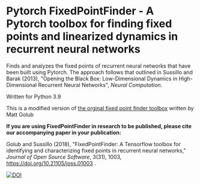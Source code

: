 # Pytorch FixedPointFinder - A Pytorch toolbox for finding fixed points and linearized dynamics in recurrent neural networks

Finds and analyzes the fixed points of recurrent neural networks that have been built using Pytorch. The approach follows that outlined in Sussillo and Barak (2013), "Opening the Black Box: Low-Dimensional Dynamics in High-Dimensional Recurrent Neural Networks", *Neural Computation*.

Written for Python 3.9

This is a modified version of [the orginal fixed point finder toolbox](https://github.com/mattgolub/fixed-point-finder/blob/master/FixedPoints.py) written by Matt Golub


**If you are using FixedPointFinder in research to be published, please cite our accompanying paper in your publication:**

Golub and Sussillo (2018), "FixedPointFinder: A Tensorflow toolbox for identifying and characterizing fixed points in recurrent neural networks," *Journal of Open Source Software*, 3(31), 1003, https://doi.org/10.21105/joss.01003 .

[![DOI](http://joss.theoj.org/papers/10.21105/joss.01003/status.svg)](https://doi.org/10.21105/joss.01003)
